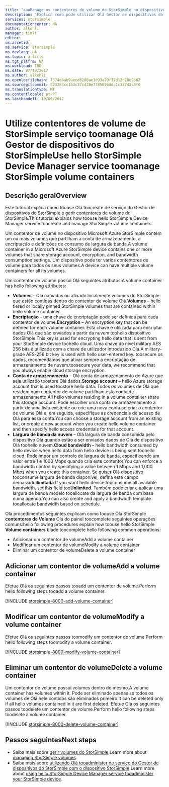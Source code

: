 ```yaml
---
title: "aaaManage os contentores de volume do StorSimple no dispositivo de série de Olá 8000 do StorSimple | Microsoft Docs"
description: "Explica como pode utilizar Olá Gestor de dispositivos do StorSimple contentores de volume do serviço página tooadd, modificarem ou eliminar um contentor de volume."
services: storsimple
documentationcenter: NA
author: alkohli
manager: timlt
editor: 
ms.assetid: 
ms.service: storsimple
ms.devlang: NA
ms.topic: article
ms.tgt_pltfrm: NA
ms.workload: TBD
ms.date: 07/19/2017
ms.author: alkohli
ms.openlocfilehash: 7374d4ab9aecd6280ae1d93a29f17d12d28c9362
ms.sourcegitcommit: 523283cc1b3c37c428e77850964dc1c33742c5f0
ms.translationtype: MT
ms.contentlocale: pt-PT
ms.lasthandoff: 10/06/2017
---
```

# <a name="use-hello-storsimple-device-manager-service-toomanage-storsimple-volume-containers"></a><span data-ttu-id="05dff-103">Utilize contentores de volume de StorSimple serviço toomanage Olá Gestor de dispositivos do StorSimple</span><span class="sxs-lookup"><span data-stu-id="05dff-103">Use hello StorSimple Device Manager service toomanage StorSimple volume containers</span></span>

## <a name="overview"></a><span data-ttu-id="05dff-104">Descrição geral</span><span class="sxs-lookup"><span data-stu-id="05dff-104">Overview</span></span>
<span data-ttu-id="05dff-105">Este tutorial explica como toouse Olá toocreate de serviço do Gestor de dispositivos do StorSimple e gerir contentores de volume do StorSimple.</span><span class="sxs-lookup"><span data-stu-id="05dff-105">This tutorial explains how toouse hello StorSimple Device Manager service toocreate and manage StorSimple volume containers.</span></span>

<span data-ttu-id="05dff-106">Um contentor de volume no dispositivo Microsoft Azure StorSimple contém um ou mais volumes que partilham a conta de armazenamento, a encriptação e definições de consumo de largura de banda.</span><span class="sxs-lookup"><span data-stu-id="05dff-106">A volume container in a Microsoft Azure StorSimple device contains one or more volumes that share storage account, encryption, and bandwidth consumption settings.</span></span> <span data-ttu-id="05dff-107">Um dispositivo pode ter vários contentores de volume para todos os seus volumes.</span><span class="sxs-lookup"><span data-stu-id="05dff-107">A device can have multiple volume containers for all its volumes.</span></span> 

<span data-ttu-id="05dff-108">Um contentor de volume possui Olá seguintes atributos:</span><span class="sxs-lookup"><span data-stu-id="05dff-108">A volume container has hello following attributes:</span></span>

* <span data-ttu-id="05dff-109">**Volumes** – Olá camadas ou afixado localmente volumes do StorSimple que estão contidas dentro do contentor de volume Olá.</span><span class="sxs-lookup"><span data-stu-id="05dff-109">**Volumes** – hello tiered or locally pinned StorSimple volumes that are contained within hello volume container.</span></span> 
* <span data-ttu-id="05dff-110">**Encriptação** – uma chave de encriptação pode ser definida para cada contentor de volume.</span><span class="sxs-lookup"><span data-stu-id="05dff-110">**Encryption** – An encryption key that can be defined for each volume container.</span></span> <span data-ttu-id="05dff-111">Esta chave é utilizada para encriptar dados Olá que são enviados a partir da nuvem toohello dispositivo StorSimple.</span><span class="sxs-lookup"><span data-stu-id="05dff-111">This key is used for encrypting hello data that is sent from your StorSimple device toohello cloud.</span></span> <span data-ttu-id="05dff-112">Uma chave do nível military AES 256 bits é utilizada com a chave de utilizador introduzido Olá.</span><span class="sxs-lookup"><span data-stu-id="05dff-112">A military-grade AES-256 bit key is used with hello user-entered key.</span></span> <span data-ttu-id="05dff-113">toosecure os dados, recomendamos que ativar sempre a encriptação de armazenamento de nuvem.</span><span class="sxs-lookup"><span data-stu-id="05dff-113">toosecure your data, we recommend that you always enable cloud storage encryption.</span></span>
* <span data-ttu-id="05dff-114">**Conta de armazenamento** – Olá conta de armazenamento do Azure que seja utilizado toostore Olá dados.</span><span class="sxs-lookup"><span data-stu-id="05dff-114">**Storage account** – hello Azure storage account that is used toostore hello data.</span></span> <span data-ttu-id="05dff-115">Todos os volumes de Olá que residem num contentor de volume partilham esta conta de armazenamento.</span><span class="sxs-lookup"><span data-stu-id="05dff-115">All hello volumes residing in a volume container share this storage account.</span></span> <span data-ttu-id="05dff-116">Pode escolher uma conta de armazenamento a partir de uma lista existente ou crie uma nova conta ao criar o contentor de volume Olá e, em seguida, especifique as credenciais de acesso de Olá para essa conta.</span><span class="sxs-lookup"><span data-stu-id="05dff-116">You can choose a storage account from an existing list, or create a new account when you create hello volume container and then specify hello access credentials for that account.</span></span>
* <span data-ttu-id="05dff-117">**Largura de banda da nuvem** – Olá largura de banda consumida pelo dispositivo Olá quando estão a ser enviados dados de Olá de dispositivo Olá toohello nuvem.</span><span class="sxs-lookup"><span data-stu-id="05dff-117">**Cloud bandwidth** – hello bandwidth consumed by hello device when hello data from hello device is being sent toohello cloud.</span></span> <span data-ttu-id="05dff-118">Pode impor um controlo de largura de banda, especificando um valor entre 1 e 1000 Mbps quando cria este contentor.</span><span class="sxs-lookup"><span data-stu-id="05dff-118">You can enforce a bandwidth control by specifying a value between 1 Mbps and 1,000 Mbps when you create this container.</span></span> <span data-ttu-id="05dff-119">Se quiser Olá dispositivo tooconsume largura de banda disponível, defina este campo demasiado**ilimitada**.</span><span class="sxs-lookup"><span data-stu-id="05dff-119">If you want hello device tooconsume all available bandwidth, set this field too**Unlimited**.</span></span> <span data-ttu-id="05dff-120">Também pode criar e aplicar uma largura de banda modelo tooallocate da largura de banda com base numa agenda.</span><span class="sxs-lookup"><span data-stu-id="05dff-120">You can also create and apply a bandwidth template tooallocate bandwidth based on schedule.</span></span>

<span data-ttu-id="05dff-121">Olá procedimentos seguintes explicam como toouse Olá StorSimple **contentores de Volume** Olá do painel toocomplete seguintes operações comuns:</span><span class="sxs-lookup"><span data-stu-id="05dff-121">hello following procedures explain how toouse hello StorSimple **Volume containers** blade toocomplete hello following common operations:</span></span>

* <span data-ttu-id="05dff-122">Adicionar um contentor de volume</span><span class="sxs-lookup"><span data-stu-id="05dff-122">Add a volume container</span></span>
* <span data-ttu-id="05dff-123">Modificar um contentor de volume</span><span class="sxs-lookup"><span data-stu-id="05dff-123">Modify a volume container</span></span>
* <span data-ttu-id="05dff-124">Eliminar um contentor de volume</span><span class="sxs-lookup"><span data-stu-id="05dff-124">Delete a volume container</span></span>

## <a name="add-a-volume-container"></a><span data-ttu-id="05dff-125">Adicionar um contentor de volume</span><span class="sxs-lookup"><span data-stu-id="05dff-125">Add a volume container</span></span>
<span data-ttu-id="05dff-126">Efetue Olá os seguintes passos tooadd um contentor de volume.</span><span class="sxs-lookup"><span data-stu-id="05dff-126">Perform hello following steps tooadd a volume container.</span></span>

[!INCLUDE [storsimple-8000-add-volume-container](../../includes/storsimple-8000-create-volume-container.md)]

## <a name="modify-a-volume-container"></a><span data-ttu-id="05dff-127">Modificar um contentor de volume</span><span class="sxs-lookup"><span data-stu-id="05dff-127">Modify a volume container</span></span>
<span data-ttu-id="05dff-128">Efetue Olá os seguintes passos toomodify um contentor de volume.</span><span class="sxs-lookup"><span data-stu-id="05dff-128">Perform hello following steps toomodify a volume container.</span></span>

[!INCLUDE [storsimple-8000-modify-volume-container](../../includes/storsimple-8000-modify-volume-container.md)]

## <a name="delete-a-volume-container"></a><span data-ttu-id="05dff-129">Eliminar um contentor de volume</span><span class="sxs-lookup"><span data-stu-id="05dff-129">Delete a volume container</span></span>
<span data-ttu-id="05dff-130">Um contentor de volume possui volumes dentro do mesmo.</span><span class="sxs-lookup"><span data-stu-id="05dff-130">A volume container has volumes within it.</span></span> <span data-ttu-id="05dff-131">Pode ser eliminado apenas se todos os volumes de Olá nele contidos são eliminados primeiro.</span><span class="sxs-lookup"><span data-stu-id="05dff-131">It can be deleted only if all hello volumes contained in it are first deleted.</span></span> <span data-ttu-id="05dff-132">Efetue Olá os seguintes passos toodelete um contentor de volume.</span><span class="sxs-lookup"><span data-stu-id="05dff-132">Perform hello following steps toodelete a volume container.</span></span>

[!INCLUDE [storsimple-8000-delete-volume-container](../../includes/storsimple-8000-delete-volume-container.md)]

## <a name="next-steps"></a><span data-ttu-id="05dff-133">Passos seguintes</span><span class="sxs-lookup"><span data-stu-id="05dff-133">Next steps</span></span>
* <span data-ttu-id="05dff-134">Saiba mais sobre [gerir volumes do StorSimple](storsimple-8000-manage-volumes-u2.md).</span><span class="sxs-lookup"><span data-stu-id="05dff-134">Learn more about [managing StorSimple volumes](storsimple-8000-manage-volumes-u2.md).</span></span> 
* <span data-ttu-id="05dff-135">Saiba mais sobre [utilizando Olá tooadminister de serviço do Gestor de dispositivos do StorSimple com o dispositivo StorSimple](storsimple-8000-manager-service-administration.md).</span><span class="sxs-lookup"><span data-stu-id="05dff-135">Learn more about [using hello StorSimple Device Manager service tooadminister your StorSimple device](storsimple-8000-manager-service-administration.md).</span></span>

